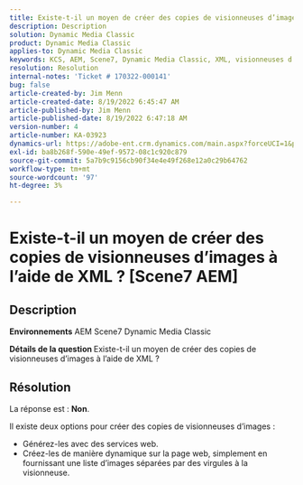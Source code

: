 ```yaml
---
title: Existe-t-il un moyen de créer des copies de visionneuses d’images à l’aide de XML ? Scene7 AEM
description: Description
solution: Dynamic Media Classic
product: Dynamic Media Classic
applies-to: Dynamic Media Classic
keywords: KCS, AEM, Scene7, Dynamic Media Classic, XML, visionneuses d’images, copies
resolution: Resolution
internal-notes: 'Ticket # 170322-000141'
bug: false
article-created-by: Jim Menn
article-created-date: 8/19/2022 6:45:47 AM
article-published-by: Jim Menn
article-published-date: 8/19/2022 6:47:18 AM
version-number: 4
article-number: KA-03923
dynamics-url: https://adobe-ent.crm.dynamics.com/main.aspx?forceUCI=1&pagetype=entityrecord&etn=knowledgearticle&id=e68cc88a-8a1f-ed11-b83e-0022480866ad
exl-id: ba8b268f-590e-49ef-9572-08c1c920c879
source-git-commit: 5a7b9c9156cb90f34e4e49f268e12a0c29b64762
workflow-type: tm+mt
source-wordcount: '97'
ht-degree: 3%

---
```


# Existe-t-il un moyen de créer des copies de visionneuses d’images à l’aide de XML ? [Scene7 AEM]

## Description


<b>Environnements</b>
AEM Scene7 Dynamic Media Classic

<b>Détails de la question </b>
Existe-t-il un moyen de créer des copies de visionneuses d’images à l’aide de XML ?


## Résolution


La réponse est : <b>Non</b>.

Il existe deux options pour créer des copies de visionneuses d’images :

- Générez-les avec des services web.
- Créez-les de manière dynamique sur la page web, simplement en fournissant une liste d’images séparées par des virgules à la visionneuse.

